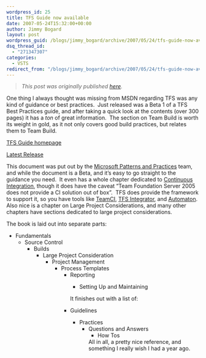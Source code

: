 ```yaml
---
wordpress_id: 25
title: TFS Guide now available
date: 2007-05-24T15:32:00+00:00
author: Jimmy Bogard
layout: post
wordpress_guid: /blogs/jimmy_bogard/archive/2007/05/24/tfs-guide-now-available.aspx
dsq_thread_id:
  - "271347307"
categories:
  - VSTS
redirect_from: "/blogs/jimmy_bogard/archive/2007/05/24/tfs-guide-now-available.aspx/"
---
```

> _This post was originally published [here](http://grabbagoft.blogspot.com/2007/06/tfs-guide-now-available.html)._

One thing I always thought was missing from MSDN regarding TFS was any kind of guidance or best practices.&nbsp; Just released was a Beta 1 of a TFS Best Practices guide, and after taking a quick look at the contents (over 300 pages) it has&nbsp;a _ton_ of great information.&nbsp; The section on Team Build is worth its weight in gold, as it not only covers good build practices, but relates them to Team Build.

[TFS Guide homepage](http://www.codeplex.com/TFSGuide)

[Latest Release](http://www.codeplex.com/TFSGuide/Release/ProjectReleases.aspx?ReleaseId=4442)

This document was put out by the [Microsoft Patterns and Practices](http://msdn2.microsoft.com/en-us/practices/default.aspx) team, and while the document is a Beta, and it&#8217;s easy to go straight to the guidance you need.&nbsp; It even has a whole chapter dedicated to [Continuous Integration](http://www.martinfowler.com/articles/continuousIntegration.html), though it does have the caveat&nbsp;&#8220;Team Foundation Server 2005 does not provide a CI solution out of box&#8221;.&nbsp; TFS does provide the framework to support it, so you have tools like [TeamCI](http://teamsystemrocks.com/files/12/tools/entry1018.aspx), [TFS Integrator](http://notgartner.wordpress.com/2006/09/18/getting-started-with-tfs-integrator/), and [Automaton](http://www.codeplex.com/automation).&nbsp; Also&nbsp;nice&nbsp;is&nbsp;a chapter on Large Project Considerations, and many other chapters have sections dedicated to large project considerations.

The book is laid out into separate parts:

  * Fundamentals 
      * Source Control 
          * Builds 
              * Large Project Consideration 
                  * Project Management 
                      * Process Templates 
                          * Reporting 
                              * Setting Up and Maintaining</ul> 
                            It finishes out with a list of:
                            
                              * Guidelines 
                                  * Practices 
                                      * Questions and Answers 
                                          * How Tos</ul> 
                                        All in all, a pretty nice reference, and something I really wish I had a year ago.